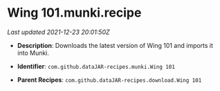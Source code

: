 # Wing 101.munki.recipe

_Last updated 2021-12-23 20:01:50Z_

- **Description**: Downloads the latest version of Wing 101 and imports it into Munki.

- **Identifier**: `com.github.dataJAR-recipes.munki.Wing 101`

- **Parent Recipes**: `com.github.dataJAR-recipes.download.Wing 101`
